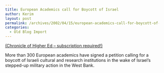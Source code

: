 ```yaml
---
title: European Academics call for Boycott of Israel
author: Kerim
layout: post
permalink: /archives/2002/04/15/european-academics-call-for-boycott-of-israel/
categories:
  - Old Blog Import
---
```

<a href="http://chronicle.com/daily/2002/04/2002041506n.htm" onclick="_gaq.push(['_trackEvent', 'outbound-article', 'http://chronicle.com/daily/2002/04/2002041506n.htm', '(Chronicle of Higher Ed &#8211; subscription required!)']);" >(Chronicle of Higher Ed &#8211; subscription required!)</a>

More than 300 European academics have signed a petition calling for a boycott of Israeli cultural and research institutions in the wake of Israel&#8217;s stepped-up military action in the West Bank.

